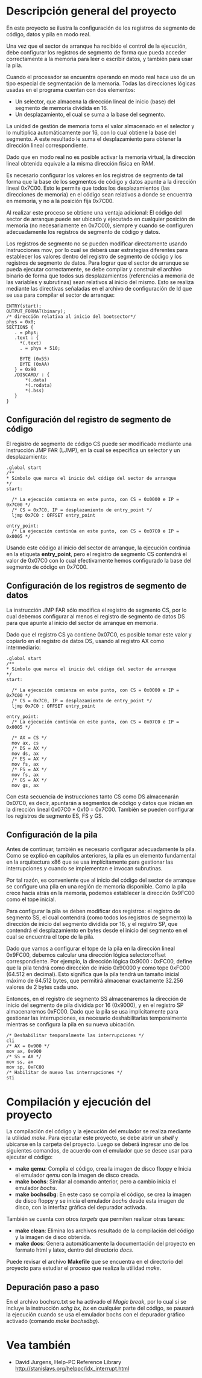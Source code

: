 Descripción general del proyecto
================================
En este proyecto se ilustra la configuración de los registros de segmento
de código, datos y pila en modo real.

Una vez que el sector de arranque ha recibido el control de la ejecución,
debe configurar los registros de segmento de forma que pueda acceder 
correctamente a la memoria para leer o escribir datos, y también para usar
la pila.

Cuando el procesador se encuentra operando en modo real hace uso de un tipo
especial de segmentación de la memoria. Todas las direcciones lógicas
usadas en el programa cuentan con dos elementos: 

- Un selector, que almacena la dirección lineal de inicio (base) del
  segmento de memoria dividida en 16.
- Un desplazamiento, el cual se suma a la base del segmento.

La unidad de gestión de memoria toma el valor almacenado en el selector y
lo multiplica automáticamente por 16, con lo cual obtiene la base del
segmento. A este resultado le suma el desplazamiento para obtener la 
dirección lineal correspondiente. 

Dado que en modo real no es posible activar la memoria virtual, la
dirección lineal obtenida equivale a la misma dirección física en RAM.

Es necesario configurar los valores en los registros de segmento de tal forma
que la base de los segmentos de código y datos apunte a la dirección lineal
0x7C00. Esto le permite que todos los desplazamientos (las direcciones de
memoria) en el código sean relativos a donde se encuentra en memoria, y no a la
posición fija 0x7C00.

Al realizar este proceso se obtiene una ventaja adicional: El código del sector
de arranque puede ser ubicado y ejecutado en cualquier posición de memoria (no
necesariamente en 0x7C00), siempre y cuando se configuren adecuadamente los
registros de segmento de código y datos.

Los registros de segmento no se pueden modificar directamente usando
instrucciones mov, por lo cual se deberá usar estrategias diferentes para
establecer los valores dentro del registro de segmento de código y los registros
de segmento de datos.  Para lograr que el sector de arranque se pueda ejecutar
correctamente, se debe compilar y construir el archivo binario de forma que
todos sus desplazamientos (referencias a memoria de las variables y subrutinas)
sean relativos al inicio del mismo. Esto se realiza mediante las directivas
señaladas en el archivo de configuración de ld que se usa para compilar el
sector de arranque:

    
    ENTRY(start); 
    OUTPUT_FORMAT(binary);
    /* dirección relativa al inicio del bootsector*/ 
    phys = 0x0;
    SECTIONS {
       . = phys; 
       .text : { 
         *(.text)		  
         . = phys + 510;	
    
         BYTE (0x55)
         BYTE (0xAA)
       } = 0x90 
       /DISCARD/ : { 
	       *(.data)
	       *(.rodata)
	       *(.bss)
       }
    }


Configuración del registro de segmento de código
-------------------------------------------------

El registro de segmento de código CS puede ser modificado mediante una 
instrucción JMP FAR (LJMP), en la cual se especifica un selector y un
desplazamiento:

    .global start                  
    /**
    * Símbolo que marca el inicio del código del sector de arranque 
    */
    start:
    
      /* La ejecución comienza en este punto, con CS = 0x0000 e IP = 0x7C00 */
      /* CS = 0x7C0, IP = desplazamiento de entry_point */
      ljmp 0x7C0 : OFFSET entry_point
    
    entry_point:
      /* La ejecución continúa en este punto, con CS = 0x07C0 e IP = 0x0005 */

Usando este código al inicio del sector de arranque, la ejecución continúa
en la etiqueta __entry_point__, pero el registro de segmento CS contendrá
el valor de 0x07C0 con lo cual efectivamente hemos configurado la base del
segmento de código  en 0x7C00.

Configuración de los registros de segmento de datos
---------------------------------------------------

La instrucción JMP FAR sólo modifica el registro de segmento CS, por lo
cual debemos configurar al menos el registro de segmento de datos DS para
que apunte al inicio del sector de arranque en memoria.

Dado que el registro CS ya contiene 0x07C0, es posible tomar este valor y
copiarlo en el registro de datos DS, usando al registro AX como
intermediario:
    
    .global start                  
    /**
    * Símbolo que marca el inicio del código del sector de arranque 
    */
    start:
    
      /* La ejecución comienza en este punto, con CS = 0x0000 e IP = 0x7C00 */
      /* CS = 0x7C0, IP = desplazamiento de entry_point */
      ljmp 0x7C0 : OFFSET entry_point
    
    entry_point:
      /* La ejecución continúa en este punto, con CS = 0x07C0 e IP = 0x0005 */
      
      /* AX = CS */
      mov ax, cs
      /* DS = AX */
      mov ds, ax
      /* ES = AX */
      mov fs, ax
      /* FS = AX */
      mov fs, ax
      /* GS = AX */
      mov gs, ax

Con esta secuencia de instrucciones tanto CS como DS almacenarán 0x07C0,
es decir, apuntarán a segmentos de código y datos que inician en la
dirección lineal 0x07C0 * 0x10 = 0x7C00. También se pueden  configurar los
registros de segmento ES, FS y GS.

Configuración de la pila
-------------------------
Antes de continuar, también es necesario configurar adecuadamente la pila.
Como se explicó en capítulos anteriores, la pila es un elemento 
fundamental en la arquitectura x86 que se usa implícitamente para gestionar
las interrupciones y cuando se implementan e invocan subrutinas.

Por tal razón, es conveniente que al inicio del código del sector de
arranque se configure una pila en una región de memoria disponible. Como la
 pila crece hacia atrás en la memoria, podemos establecer la dirección
 0x9FC00 como el tope inicial.

Para configurar la pila se deben modificar dos registros: el registro de
segmento SS, el cual contendrá (como todos los registros de segmento)
la dirección de inicio del segmento dividida por 16, y el registro SP, que
contendrá el desplazamiento en bytes desde el inicio del segmento en el
cual se encuentra el tope de la pila.

Dado que vamos a configurar el tope de la pila en la dirección lineal
0x9FC00, debemos calcular una dirección lógica selector:offset
correspondiente. Por ejemplo, la dirección lógica 0x9000 : 0xFC00, define
que la pila tendrá como dirección de inicio 0x90000 y como tope 0xFC00
(64.512 en decimal). Esto significa que la pila tendrá un tamaño inicial
máximo de 64.512 bytes, que permitirá almacenar exactamente 32.256 valores
de 2 bytes cada uno.

Entonces, en el registro de segmento SS almacenaremos la dirección de
inicio del segmento de pila dividida por 16 (0x9000),  y en el registro SP
almacenaremos 0xFC00. Dado que la pila se usa implícitamente para gestionar
las interrupciones, es necesario deshabilitarlas temporalmente mientras se
configura la pila en su nueva ubicación.

    /* Deshabilitar temporalmente las interrupciones */
    cli
    /* AX = 0x900 */
    mov ax, 0x900
    /* SS = AX */
    mov ss, ax
    mov sp, 0xFC00
    /* Habilitar de nuevo las interrupciones */
    sti


Compilación y ejecución del proyecto
==================================

La compilación del código y la ejecución del emulador se realiza mediante la
utilidad *make*. Para ejecutar este proyecto, se debe abrir un *shell* y
ubicarse en la carpeta del proyecto. Luego se deberá ingresar uno de los
siguientes comandos, de acuerdo con el emulador que se desee usar para ejecutar
el código:
- __make qemu__: Compila el código, crea la imagen de disco floppy e Inicia el
  emulador *qemu* con la imagen de disco creada.
- __make bochs__: Similar al comando anterior, pero a cambio inicia el emulador
   *bochs*.
- __make bochsdbg__: En este caso se compila el código, se crea la imagen de
	disco floppy y se inicia el emulador *bochs* desde esta imagen de disco, con
	la interfaz gráfica del depurador activada.

También se cuenta con otros *targets* que permiten realizar otras tareas:
- __make clean__: Elimina los archivos resultado de la compilación del código y
	la imagen de disco obtenida.
- __make docs__: Genera automáticamente la documentación del proyecto en formato
	html y latex, dentro del directorio *docs*.

Puede revisar el archivo __Makefile__ que se encuentra en el directorio del
proyecto para estudiar el proceso que realiza la utilidad *make*.

Depuración paso a paso
----------------------
En el archivo bochsrc.txt se ha activado el *Magic break*, por lo cual si se
incluye la instrucción *xchg bx, bx* en cualquier parte del código, se pausará
la ejecución cuando se usa el emulador bochs con el depurador gráfico activado
(comando *make bochsdbg*).


Vea también
===========
- David Jurgens, Help-PC Reference Library http://stanislavs.org/helppc/idx_interrupt.html
